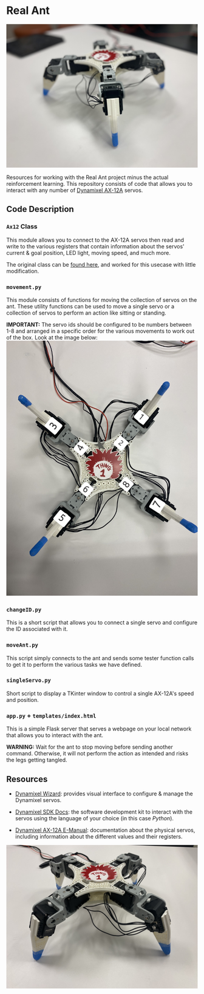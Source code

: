 # Real Ant

![Assembled Ant](/images/angle.jpg)

Resources for working with the Real Ant project minus the actual reinforcement learning. This repository consists of code that allows you to interact with any number of [Dynamixel AX-12A](https://www.robotis.us/dynamixel-ax-12a/) servos.

## Code Description

### `Ax12` Class

This module allows you to connect to the AX-12A servos then read and write to the various registers that contain information about the servos' current & goal position, LED light, moving speed, and much more.

The original class can be [found here](https://github.com/aakieu/ax12_control), and worked for this usecase with little modification.

### `movement.py`

This module consists of functions for moving the collection of servos on the ant. These utility functions can be used to move a single servo or a collection of servos to perform an action like sitting or standing.

**IMPORTANT:** The servo ids should be configured to be numbers between 1-8 and arranged in a specific order for the various movements to work out of the box. Look at the image below:
![Ant ID Configuration](/images/id_config.jpg)

### `changeID.py`

This is a short script that allows you to connect a single servo and configure the ID associated with it.

### `moveAnt.py`

This script simply connects to the ant and sends some tester function calls to get it to perform the various tasks we have defined.

### `singleServo.py`

Short script to display a TKinter window to control a single AX-12A's speed and position.

### `app.py` + `templates/index.html`

This is a simple Flask server that serves a webpage on your local network that
allows you to interact with the ant.

**WARNING:** Wait for the ant to stop moving before sending another command. Otherwise, it will not perform the action as intended and risks the legs getting tangled.

## Resources

- [Dynamixel Wizard](https://emanual.robotis.com/docs/en/software/dynamixel/dynamixel_wizard2/): provides visual interface to configure & manage the Dynamixel servos.

- [Dynamixel SDK Docs](https://emanual.robotis.com/docs/en/software/dynamixel/dynamixel_sdk/overview/): the software development kit to interact with the servos using the language of your choice (in this case _Python_).

- [Dynamixel AX-12A E-Manual](https://emanual.robotis.com/docs/en/dxl/ax/ax-12a/): documentation about the physical servos, including information about the different values and their registers.

![Ant ID Configuration](/images/front.jpg)
